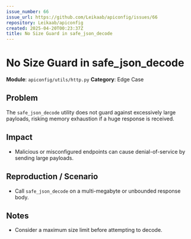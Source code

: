 ```yaml
---
issue_number: 66
issue_url: https://github.com/Leikaab/apiconfig/issues/66
repository: Leikaab/apiconfig
created: 2025-04-20T00:23:37Z
title: No Size Guard in safe_json_decode
---
```


# No Size Guard in safe_json_decode

**Module**: `apiconfig/utils/http.py`
**Category**: Edge Case

## Problem
The `safe_json_decode` utility does not guard against excessively large payloads, risking memory exhaustion if a huge response is received.

## Impact
- Malicious or misconfigured endpoints can cause denial-of-service by sending large payloads.

## Reproduction / Scenario
- Call `safe_json_decode` on a multi-megabyte or unbounded response body.

## Notes
- Consider a maximum size limit before attempting to decode.